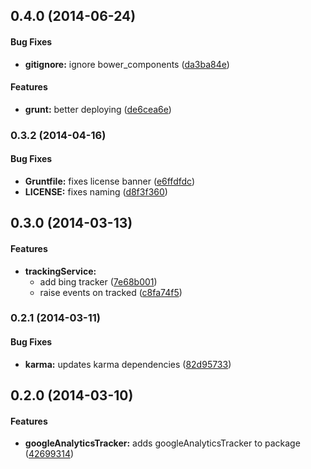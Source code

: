 <a name="0.4.0"></a>
## 0.4.0 (2014-06-24)


#### Bug Fixes

* **gitignore:** ignore bower_components ([da3ba84e](https://github.com/sofa/sofa-tracking/commit/da3ba84e091c020d3dfdecf241b4af32c127ac88))


#### Features

* **grunt:** better deploying ([de6cea6e](https://github.com/sofa/sofa-tracking/commit/de6cea6e650e25ecd88ee9b6f56b02e2ea727fd1))


<a name="0.3.2"></a>
### 0.3.2 (2014-04-16)


#### Bug Fixes

* **Gruntfile:** fixes license banner ([e6ffdfdc](https://github.com/sofa/sofa-tracking/commit/e6ffdfdc2ae6820319f7e6f37ecd8d28e1589940))
* **LICENSE:** fixes naming ([d8f3f360](https://github.com/sofa/sofa-tracking/commit/d8f3f360d5d76913b509553900a1fa4b0aa21cef))


<a name="0.3.0"></a>
## 0.3.0 (2014-03-13)


#### Features

* **trackingService:**
  * add bing tracker ([7e68b001](https://github.com/sofa/sofa-tracking/commit/7e68b00128c1bb22828d6aca114445cae1f96bc4))
  * raise events on tracked ([c8fa74f5](https://github.com/sofa/sofa-tracking/commit/c8fa74f53eb6e2d967211c30b86ef82db206ba5f))


<a name="0.2.1"></a>
### 0.2.1 (2014-03-11)


#### Bug Fixes

* **karma:** updates karma dependencies ([82d95733](https://github.com/sofa/sofa-tracking/commit/82d95733428749a4cdf862159195bbdf8ebaaaa6))


<a name="0.2.0"></a>
## 0.2.0 (2014-03-10)


#### Features

* **googleAnalyticsTracker:** adds googleAnalyticsTracker to package ([42699314](https://github.com/sofa/sofa-tracking/commit/4269931439d1f44786d130211de551b3ce5cdf84))

